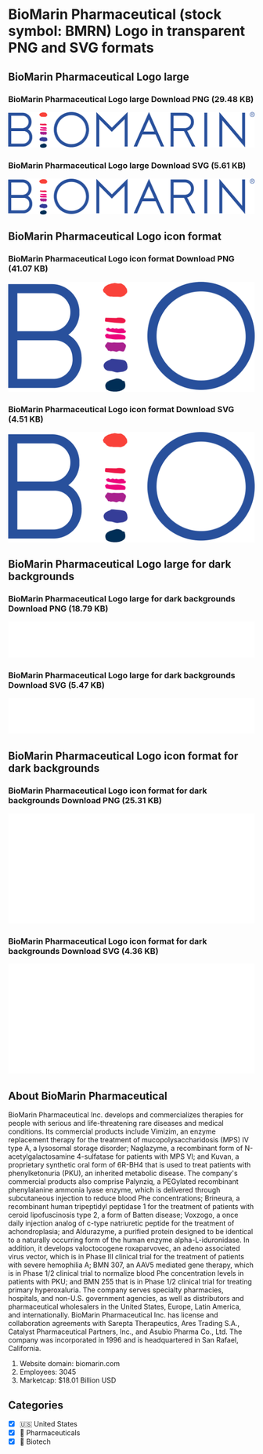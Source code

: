 # BioMarin Pharmaceutical (stock symbol: BMRN) Logo in transparent PNG and SVG formats

## BioMarin Pharmaceutical Logo large

### BioMarin Pharmaceutical Logo large Download PNG (29.48 KB)

![BioMarin Pharmaceutical Logo large Download PNG (29.48 KB)](/img/orig/BMRN_BIG-1e4ab095.png)

### BioMarin Pharmaceutical Logo large Download SVG (5.61 KB)

![BioMarin Pharmaceutical Logo large Download SVG (5.61 KB)](/img/orig/BMRN_BIG-4905dcd6.svg)

## BioMarin Pharmaceutical Logo icon format

### BioMarin Pharmaceutical Logo icon format Download PNG (41.07 KB)

![BioMarin Pharmaceutical Logo icon format Download PNG (41.07 KB)](/img/orig/BMRN-ceeeec2f.png)

### BioMarin Pharmaceutical Logo icon format Download SVG (4.51 KB)

![BioMarin Pharmaceutical Logo icon format Download SVG (4.51 KB)](/img/orig/BMRN-f61548c4.svg)

## BioMarin Pharmaceutical Logo large for dark backgrounds

### BioMarin Pharmaceutical Logo large for dark backgrounds Download PNG (18.79 KB)

![BioMarin Pharmaceutical Logo large for dark backgrounds Download PNG (18.79 KB)](/img/orig/BMRN_BIG.D-1c886e84.png)

### BioMarin Pharmaceutical Logo large for dark backgrounds Download SVG (5.47 KB)

![BioMarin Pharmaceutical Logo large for dark backgrounds Download SVG (5.47 KB)](/img/orig/BMRN_BIG.D-139c37bc.svg)

## BioMarin Pharmaceutical Logo icon format for dark backgrounds

### BioMarin Pharmaceutical Logo icon format for dark backgrounds Download PNG (25.31 KB)

![BioMarin Pharmaceutical Logo icon format for dark backgrounds Download PNG (25.31 KB)](/img/orig/BMRN.D-6928851a.png)

### BioMarin Pharmaceutical Logo icon format for dark backgrounds Download SVG (4.36 KB)

![BioMarin Pharmaceutical Logo icon format for dark backgrounds Download SVG (4.36 KB)](/img/orig/BMRN.D-786e9432.svg)

## About BioMarin Pharmaceutical

BioMarin Pharmaceutical Inc. develops and commercializes therapies for people with serious and life-threatening rare diseases and medical conditions. Its commercial products include Vimizim, an enzyme replacement therapy for the treatment of mucopolysaccharidosis (MPS) IV type A, a lysosomal storage disorder; Naglazyme, a recombinant form of N-acetylgalactosamine 4-sulfatase for patients with MPS VI; and Kuvan, a proprietary synthetic oral form of 6R-BH4 that is used to treat patients with phenylketonuria (PKU), an inherited metabolic disease. The company's commercial products also comprise Palynziq, a PEGylated recombinant phenylalanine ammonia lyase enzyme, which is delivered through subcutaneous injection to reduce blood Phe concentrations; Brineura, a recombinant human tripeptidyl peptidase 1 for the treatment of patients with ceroid lipofuscinosis type 2, a form of Batten disease; Voxzogo, a once daily injection analog of c-type natriuretic peptide for the treatment of achondroplasia; and Aldurazyme, a purified protein designed to be identical to a naturally occurring form of the human enzyme alpha-L-iduronidase. In addition, it develops valoctocogene roxaparvovec, an adeno associated virus vector, which is in Phase III clinical trial for the treatment of patients with severe hemophilia A; BMN 307, an AAV5 mediated gene therapy, which is in Phase 1/2 clinical trial to normalize blood Phe concentration levels in patients with PKU; and BMN 255 that is in Phase 1/2 clinical trial for treating primary hyperoxaluria. The company serves specialty pharmacies, hospitals, and non-U.S. government agencies, as well as distributors and pharmaceutical wholesalers in the United States, Europe, Latin America, and internationally. BioMarin Pharmaceutical Inc. has license and collaboration agreements with Sarepta Therapeutics, Ares Trading S.A., Catalyst Pharmaceutical Partners, Inc., and Asubio Pharma Co., Ltd. The company was incorporated in 1996 and is headquartered in San Rafael, California.

1. Website domain: biomarin.com
2. Employees: 3045
3. Marketcap: $18.01 Billion USD


## Categories
- [x] 🇺🇸 United States
- [x] 💊 Pharmaceuticals
- [x] 🧬 Biotech
